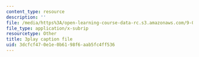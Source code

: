 ```yaml
---
content_type: resource
description: ''
file: /media/https%3A/open-learning-course-data-rc.s3.amazonaws.com/9-00sc-introduction-to-psychology-fall-2011/3dcfcf470e1e0b6198f6aab5fc4ff536_76O3rulk844.srt
file_type: application/x-subrip
resourcetype: Other
title: 3play caption file
uid: 3dcfcf47-0e1e-0b61-98f6-aab5fc4ff536
---
```

